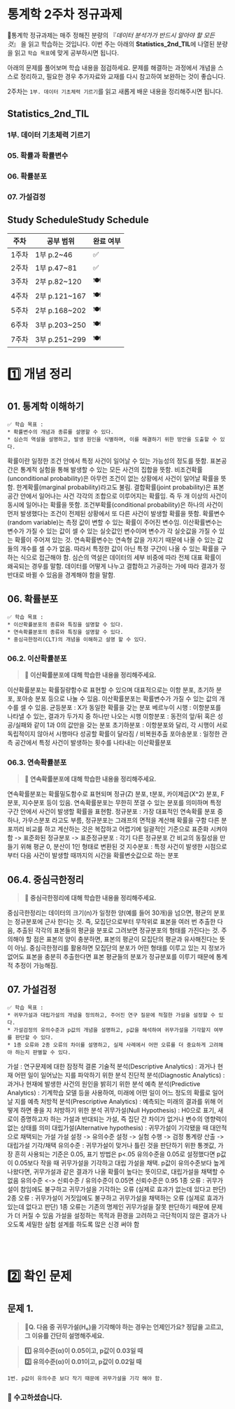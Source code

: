 # 통계학 2주차 정규과제

📌통계학 정규과제는 매주 정해진 분량의 『*데이터 분석가가 반드시 알아야 할 모든 것*』 을 읽고 학습하는 것입니다. 이번 주는 아래의 **Statistics_2nd_TIL**에 나열된 분량을 읽고 `학습 목표`에 맞게 공부하시면 됩니다.

아래의 문제를 풀어보며 학습 내용을 점검하세요. 문제를 해결하는 과정에서 개념을 스스로 정리하고, 필요한 경우 추가자료와 교재를 다시 참고하여 보완하는 것이 좋습니다.

2주차는 `1부. 데이터 기초체력 기르기`를 읽고 새롭게 배운 내용을 정리해주시면 됩니다.


## Statistics_2nd_TIL

### 1부. 데이터 기초체력 기르기

### 05. 확률과 확률변수

### 06. 확률분포
### 07. 가설검정



## Study ScheduleStudy Schedule

| 주차  | 공부 범위     | 완료 여부 |
| ----- | ------------- | --------- |
| 1주차 | 1부 p.2~46    | ✅         |
| 2주차 | 1부 p.47~81   | ✅         |
| 3주차 | 2부 p.82~120  | 🍽️         |
| 4주차 | 2부 p.121~167 | 🍽️         |
| 5주차 | 2부 p.168~202 | 🍽️         |
| 6주차 | 3부 p.203~250 | 🍽️         |
| 7주차 | 3부 p.251~299 | 🍽️         |

<!-- 여기까진 그대로 둬 주세요-->



# 1️⃣ 개념 정리 
## 01. 통계학 이해하기

```
✅ 학습 목표 :
* 확률변수의 개념과 종류를 설명할 수 있다.
* 심슨의 역설을 설명하고, 발생 원인을 식별하며, 이를 해결하기 위한 방안을 도출할 수 있다.
```

확률이란 일정한 조건 안에서 특정 사건이 일어날 수 있는 가능성의 정도를 뜻함.
표본공간은 통계적 실험을 통해 발생할 수 있는 모든 사건의 집합을 뜻함.
비조건확률(unconditional probability)은 아무런 조건이 없는 상황에서 사건이 일어날 확률을 뜻함. 한계확률(marginal probability)라고도 불림.
결합확률(joint probability)은 표본공간 안에서 일어나는 사건 각각의 조합으로 이루어지는 확률임. 즉 두 개 이상의 사건이 동시에 일어나는 확률을 뜻함.
조건부확률(conditional probability)은 하나의 사건이 먼저 발생했다는 조건이 전제된 상황에서 또 다른 사건이 발생할 확률을 뜻함.
확률변수(random variable)는 측정 값이 변할 수 있는 확률이 주어진 변수임.
이산확률변수는 변수가 가질 수 있는 값이 셀 수 있는 실숫값인 변수이며 변수가 각 실숫값을 가질 수 있는 확률이 주어져 있는 것.
연속확률변수는 연속형 값을 가지기 때문에 나올 수 있는 값들의 개수를 셀 수가 없음. 따라서 특정한 값이 아닌 특정 구간이 나올 수 있는 확률을 구하는 식으로 접근해야 함.
심슨의 역설은 데이터의 세부 비중에 따라 전체 대표 확률이 왜곡되는 경우를 말함. 데이터를 어떻게 나누고 결합하고 가공하는 가에 따라 결과가 정반대로 바뀔 수 있음을 경계해야 함을 말함.



## 06. 확률분포

```
✅ 학습 목표 :
* 이산확률분포의 종류와 특징을 설명할 수 있다.
* 연속확률분포의 종류와 특징을 설명할 수 있다. 
* 중심극한정리(CLT)의 개념을 이해하고 설명 할 수 있다.
```

### 06.2. 이산확률분포

> **🧚 이산확률분포에 대해 학습한 내용을 정리해주세요.**

이산확률분포는 확률질량함수로 표현할 수 있으며 대표적으로는 이항 분포, 초기하 분포, 포아송 분포 등으로 나눌 수 있음. 이산확률분포는 확률변수가 가질 수 있는 값의 개수를 셀 수 있음.
균등분포 : X가 동일한 확률을 갖는 분포
베르누이 시행 : 이항분포를 나타낼 수 있는, 결과가 두가지 중 하나만 나오는 시행
이항분포 : 동전의 앞/뒤 혹은 성공/실패와 같이 1과 0의 값만을 갖는 분포
초기하분포 : 이항분포와 달리, 각 시행이 서로 독립적이지 않아서 시행마다 성공할 확률이 달라짐 / 비복원추출
포아송분포 : 일정한 관측 공간에서 특정 사건이 발생하는 횟수를 나타내는 이산확률분포

### 06.3. 연속확률분포

> **🧚 연속확률분포에 대해 학습한 내용을 정리해주세요.**

연속확률분포는 확률밀도함수로 표현되며 정규(Z) 분포, t분포, 카이제곱(X^2) 분포, F분포, 지수분포 등이 있음. 연속확률분포는 무한히 쪼갤 수 있는 분포를 의미하며 특정 구간 안에서 사건이 발생할 확률을 표현함.
정규분포 : 가장 대표적인 연속확률 분포 중 하나, 가우스분포 라고도 부름, 정규분포는 그래프의 면적을 계산해 확률을 구함
다른 분포끼리 비교를 하고 계산하는 것은 복잡하고 어렵기에 일괄적인 기준으로 표준화 시켜야 함 -> 표준화된 정규분포 -> 표준정규분포 : 각기 다른 정규분포 간 비교의 동질성을 만들기 위해 평균 0, 분산이 1인 형태로 변환된 것
지수분포 : 특정 사건이 발생한 시점으로부터 다음 사건이 발생할 때까지의 시간을 확률변숫값으로 하는 분포

## 06.4. 중심극한정리

> **🧚 중심극한정리에 대해 학습한 내용을 정리해주세요.**

중심극한정리는 데이터의 크기(n)가 일정한 양(예를 들어 30개)을 넘으면, 평균의 분포는 정규분포에 근사 한다는 것. 즉, 모집단으로부터 무작위로 표본을 여러 번 추출한 다음, 추출된 각각의 표본들의 평균을 분포로 그려보면 정규분포의 형태를 가진다는 것.
주의해야 할 점은 표본의 양이 충분하면, 표본의 평균이 모집단의 평균과 유사해진다는 뜻이 아님.
중심극한정리를 활용하면 모집단의 분포가 어떤 형태를 이루고 있는 지 정보가 없어도 표본을 충분히 추출한다면 표본 평균들의 분포가 정규분포를 이루기 때문에 통계적 추정이 가능해짐.

## 07. 가설검정

```
✅ 학습 목표 :
* 귀무가설과 대립가설의 개념을 정의하고, 주어진 연구 질문에 적절한 가설을 설정할 수 있다.
* 가설검정의 유의수준과 p값의 개념을 설명하고, p값을 해석하여 귀무가설을 기각할지 여부를 판단할 수 있다.
* 1종 오류와 2종 오류의 차이를 설명하고, 실제 사례에서 어떤 오류를 더 중요하게 고려해야 하는지 판별할 수 있다.
```

가설 : 연구문제에 대한 잠정적 결론
기술적 분석(Descriptive Analytics) : 과거나 현재 어떤 일이 일어났는 지를 파악하기 위한 분석
진단적 분석(Diagnostic Analytics) : 과거나 현재에 발생한 사건의 원인을 밝히기 위한 분석
예측 분석(Predictive Analytics) : 기계학습 모델 등을 사용하여, 미래에 어떤 일이 어느 정도의 확률로 일어날 지를 예측
처방적 분석(Prescriptive Analytics) : 예측되는 미래의 결과를 위해 어떻게 하면 좋을 지 처방하기 위한 분석
귀무가설(Null Hypothesis) : H0으로 표기, 새로이 증명하고자 하는 가설과 반대되는 가설, 즉 집단 간 차이가 없거나 변수의 영향력이 없는 상태를 의미
대립가설(Alternative hypothesis) : 귀무가설이 기각됐을 때 대안적으로 채택되는 가설
가설 설정 -> 유의수준 설정 -> 실험 수행 -> 검정 통계량 산출 -> 대립가설 기각/채택
유의수준 : 귀무가설이 맞거나 틀린 것을 판단하기 위한 통곗값, 가장 흔히 사용되는 기준은 0.05, 표기 방법은 p<.05
유의수준을 0.05로 설정했다면 p값이 0.05보다 작을 때 귀무가설을 기각하고 대립 가설을 채택. p값이 유의수준보다 높게 나왔다면, 귀무가설과 같은 결과가 나올 확률이 높다는 뜻이므로, 대립가설을 채택할 수 없음
유의수준 <-> 신뢰수준 / 유의수준이 0.05면 신뢰수준은 0.95
1종 오류 : 귀무가설이 참임에도 불구하고 귀무가설을 기각하는 오류
(실제로 효과가 없는데 있다고 판단)
2종 오류 : 귀무가설이 거짓임에도 불구하고 귀무가설을 채택하는 오류
(실제로 효과가 있는데 없다고 판단)
1종 오류는 기존의 명제인 귀무가설을 잘못 판단하기 때문에 문제가 더 커질 수 있음
가설을 설정하는 목적과 환경을 고려하고 극단적이지 않은 결과가 나오도록 세밀한 실험 설계를 하도록 많은 신경 써야 함



<br>
<br>

# 2️⃣ 확인 문제

## 문제 1.

> **🧚Q. 다음 중 귀무가설(H₀)을 기각해야 하는 경우는 언제인가요? 정답을 고르고, 그 이유를 간단히 설명해주세요.**

> **1️⃣ 유의수준(α)이 0.05이고, p값이 0.03일 때   
> 2️⃣ 유의수준(α)이 0.01이고, p값이 0.02일 때**

```
1번. p값이 유의수준 보다 작기 때문에 귀무가설을 기각 해야 함.
```



### 🎉 수고하셨습니다.